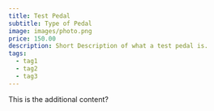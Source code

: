 ```yaml
---
title: Test Pedal
subtitle: Type of Pedal
image: images/photo.png
price: 150.00
description: Short Description of what a test pedal is.
tags:
  - tag1
  - tag2
  - tag3
---
```


This is the additional content?